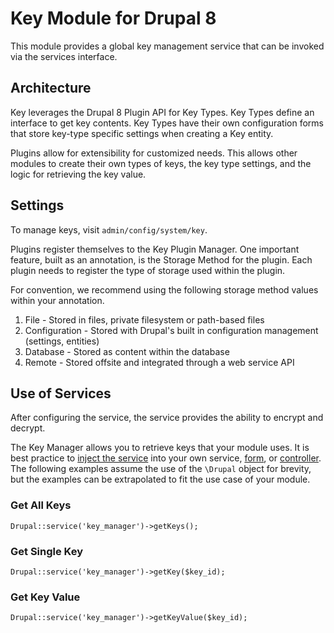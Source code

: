 # Key Module for Drupal 8

This module provides a global key management service that can be invoked via the services interface.

## Architecture

Key leverages the Drupal 8 Plugin API for Key Types. Key Types define an interface to get key contents. Key Types have
their own configuration forms that store key-type specific settings when creating a Key entity.

Plugins allow for extensibility for customized needs. This allows other modules to create their own types of keys, the
key type settings, and the logic for retrieving the key value.

## Settings

To manage keys, visit `admin/config/system/key`.

Plugins register themselves to the Key Plugin Manager. One important feature, built as an annotation, is the Storage
Method for the plugin. Each plugin needs to register the type of storage used within the plugin. 

For convention, we recommend using the following storage method values within your annotation.

1. File - Stored in files, private filesystem or path-based files
1. Configuration - Stored with Drupal's built in configuration management (settings, entities)
1. Database - Stored as content within the database
1. Remote - Stored offsite and integrated through a web service API

## Use of Services

After configuring the service, the service provides the ability to encrypt and decrypt.

The Key Manager allows you to retrieve keys that your module uses. It is best practice to
[inject the service](https://www.drupal.org/node/2133171) into your own service, [form](https://www.drupal.org/node/2203931),
 or [controller](https://api.drupal.org/api/drupal/core!lib!Drupal!Core!DependencyInjection!ContainerInjectionInterface.php/interface/ContainerInjectionInterface/8). The following examples assume the use of the `\Drupal` object for brevity, but the examples can be extrapolated to fit
 the use case of your module.

### Get All Keys

`Drupal::service('key_manager')->getKeys();`

### Get Single Key

`Drupal::service('key_manager')->getKey($key_id);`

### Get Key Value

`Drupal::service('key_manager')->getKeyValue($key_id);`


